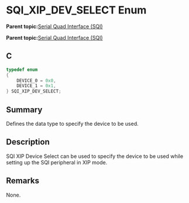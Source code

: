 # SQI\_XIP\_DEV\_SELECT Enum

**Parent topic:**[Serial Quad Interface \(SQI\)](GUID-326CDD39-D402-4A97-8EAE-F05FE8007D16.md)

**Parent topic:**[Serial Quad Interface \(SQI\)](GUID-B9F7682C-CDD7-434D-A0B9-D766F745A95A.md)

## C

```c
typedef enum
{
    DEVICE_0 = 0x0,
    DEVICE_1 = 0x1,
} SQI_XIP_DEV_SELECT;

```

## Summary

Defines the data type to specify the device to be used.

## Description

SQI XIP Device Select can be used to specify the device to be used while setting up the SQI peripheral in XIP mode.

## Remarks

None.


